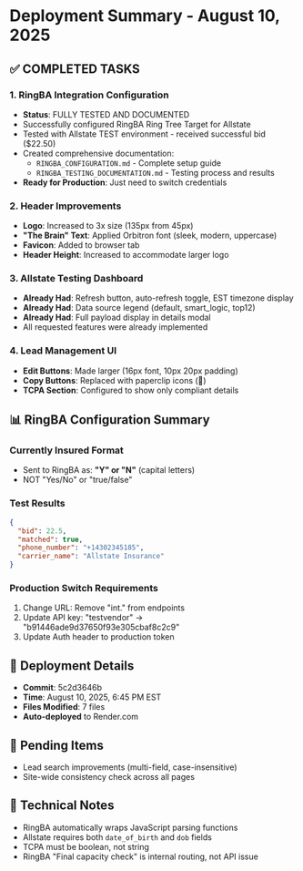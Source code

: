 # Deployment Summary - August 10, 2025

## ✅ COMPLETED TASKS

### 1. RingBA Integration Configuration
- **Status**: FULLY TESTED AND DOCUMENTED
- Successfully configured RingBA Ring Tree Target for Allstate
- Tested with Allstate TEST environment - received successful bid ($22.50)
- Created comprehensive documentation:
  - `RINGBA_CONFIGURATION.md` - Complete setup guide
  - `RINGBA_TESTING_DOCUMENTATION.md` - Testing process and results
- **Ready for Production**: Just need to switch credentials

### 2. Header Improvements 
- **Logo**: Increased to 3x size (135px from 45px)
- **"The Brain" Text**: Applied Orbitron font (sleek, modern, uppercase)
- **Favicon**: Added to browser tab
- **Header Height**: Increased to accommodate larger logo

### 3. Allstate Testing Dashboard
- **Already Had**: Refresh button, auto-refresh toggle, EST timezone display
- **Already Had**: Data source legend (default, smart_logic, top12)
- **Already Had**: Full payload display in details modal
- All requested features were already implemented

### 4. Lead Management UI
- **Edit Buttons**: Made larger (16px font, 10px 20px padding)
- **Copy Buttons**: Replaced with paperclip icons (📎)
- **TCPA Section**: Configured to show only compliant details

## 📊 RingBA Configuration Summary

### Currently Insured Format
- Sent to RingBA as: **"Y" or "N"** (capital letters)
- NOT "Yes/No" or "true/false"

### Test Results
```json
{
  "bid": 22.5,
  "matched": true,
  "phone_number": "+14302345185",
  "carrier_name": "Allstate Insurance"
}
```

### Production Switch Requirements
1. Change URL: Remove "int." from endpoints
2. Update API key: "testvendor" → "b91446ade9d37650f93e305cbaf8c2c9"
3. Update Auth header to production token

## 🚀 Deployment Details
- **Commit**: 5c2d3646b
- **Time**: August 10, 2025, 6:45 PM EST
- **Files Modified**: 7 files
- **Auto-deployed** to Render.com

## 📝 Pending Items
- Lead search improvements (multi-field, case-insensitive)
- Site-wide consistency check across all pages

## 🔧 Technical Notes
- RingBA automatically wraps JavaScript parsing functions
- Allstate requires both `date_of_birth` and `dob` fields
- TCPA must be boolean, not string
- RingBA "Final capacity check" is internal routing, not API issue

